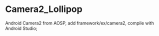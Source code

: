 # Camera2_Lollipop
Android Camera2 from AOSP, add framework/ex/camera2, compile with Android Studio;
